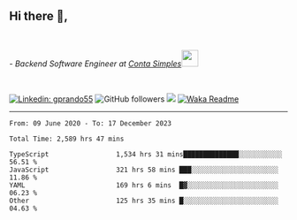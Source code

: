 <h2>Hi there  👋,</h2> </br>

<p><em>- Backend Software Engineer at <a href="https://contasimples.com">Conta Simples</a><img src="https://media.giphy.com/media/WUlplcMpOCEmTGBtBW/giphy.gif" width="30"> 
</em></p></br>


[![Linkedin: gprando55](https://img.shields.io/badge/-gprando55-blue?style=flat-square&logo=Linkedin&logoColor=white&link=https://www.linkedin.com/in/prandogabriel/)](https://www.linkedin.com/in/prandogabriel)
![GitHub followers](https://img.shields.io/github/followers/prandogabriel?label=Follow&style=social)
![](https://visitor-badge.glitch.me/badge?page_id=prandogabriel.prandogabriel)
[![Waka Readme](https://github.com/prandogabriel/prandogabriel/actions/workflows/update-stats.yml.yml/badge.svg)](https://github.com/prandogabriel/prandogabriel/actions/workflows/update-stats.yml.yml)

---

<!--START_SECTION:waka-->

```golang
From: 09 June 2020 - To: 17 December 2023

Total Time: 2,589 hrs 47 mins

TypeScript                 1,534 hrs 31 mins██████████████░░░░░░░░░░░   56.51 %
JavaScript                 321 hrs 58 mins ███░░░░░░░░░░░░░░░░░░░░░░   11.86 %
YAML                       169 hrs 6 mins  █▓░░░░░░░░░░░░░░░░░░░░░░░   06.23 %
Other                      125 hrs 35 mins █░░░░░░░░░░░░░░░░░░░░░░░░   04.63 %
```

<!--END_SECTION:waka-->
